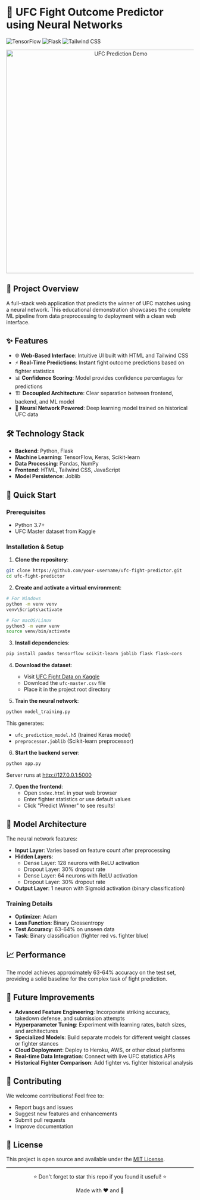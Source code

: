 # 🥊 UFC Fight Outcome Predictor using Neural Networks

![TensorFlow](https://img.shields.io/badge/TensorFlow-FF6F00?style=for-the-badge&logo=tensorflow&logoColor=white)
![Flask](https://img.shields.io/badge/Flask-000000?style=for-the-badge&logo=flask&logoColor=white)
![Tailwind CSS](https://img.shields.io/badge/Tailwind_CSS-38B2AC?style=for-the-badge&logo=tailwind-css&logoColor=white)

<p align="center">
  <img src="https://media1.giphy.com/media/v1.Y2lkPTc5MGI3NjExc2hxMG5tZTd3Zjh2Z3p3emJlN2xzYXFtcndlZWhyMWF4aGk3aHhpNyZlcD12MV9pbnRlcm5hbF9naWZfYnlfaWQmY3Q9Zw/AvvYYEmamjle51oMQ4/giphy.gif" alt="UFC Prediction Demo" width="600">
</p>

## 🎯 Project Overview

A full-stack web application that predicts the winner of UFC matches using a neural network. This educational demonstration showcases the complete ML pipeline from data preprocessing to deployment with a clean web interface.

## ✨ Features

- 🌐 **Web-Based Interface**: Intuitive UI built with HTML and Tailwind CSS
- ⚡ **Real-Time Predictions**: Instant fight outcome predictions based on fighter statistics
- 📊 **Confidence Scoring**: Model provides confidence percentages for predictions
- 🏗️ **Decoupled Architecture**: Clear separation between frontend, backend, and ML model
- 🤖 **Neural Network Powered**: Deep learning model trained on historical UFC data

## 🛠️ Technology Stack

- **Backend**: Python, Flask
- **Machine Learning**: TensorFlow, Keras, Scikit-learn
- **Data Processing**: Pandas, NumPy
- **Frontend**: HTML, Tailwind CSS, JavaScript
- **Model Persistence**: Joblib

## 🚀 Quick Start

### Prerequisites

- Python 3.7+
- UFC Master dataset from Kaggle

### Installation & Setup

1. **Clone the repository**:
```bash
git clone https://github.com/your-username/ufc-fight-predictor.git
cd ufc-fight-predictor
```

2. **Create and activate a virtual environment**:
```bash
# For Windows
python -m venv venv
venv\Scripts\activate

# For macOS/Linux
python3 -m venv venv
source venv/bin/activate
```

3. **Install dependencies**:
```bash
pip install pandas tensorflow scikit-learn joblib flask flask-cors
```

4. **Download the dataset**:
   - Visit [UFC Fight Data on Kaggle](https://www.kaggle.com/datasets/rajeevw/ufcdata)
   - Download the `ufc-master.csv` file
   - Place it in the project root directory

5. **Train the neural network**:
```bash
python model_training.py
```
This generates:
- `ufc_prediction_model.h5` (trained Keras model)
- `preprocessor.joblib` (Scikit-learn preprocessor)

6. **Start the backend server**:
```bash
python app.py
```
Server runs at http://127.0.0.1:5000

7. **Open the frontend**:
   - Open `index.html` in your web browser
   - Enter fighter statistics or use default values
   - Click "Predict Winner" to see results!

## 🧠 Model Architecture

The neural network features:

- **Input Layer**: Varies based on feature count after preprocessing
- **Hidden Layers**:
  - Dense Layer: 128 neurons with ReLU activation
  - Dropout Layer: 30% dropout rate
  - Dense Layer: 64 neurons with ReLU activation
  - Dropout Layer: 30% dropout rate
- **Output Layer**: 1 neuron with Sigmoid activation (binary classification)

### Training Details

- **Optimizer**: Adam
- **Loss Function**: Binary Crossentropy
- **Test Accuracy**: 63-64% on unseen data
- **Task**: Binary classification (fighter red vs. fighter blue)

## 📈 Performance

The model achieves approximately 63-64% accuracy on the test set, providing a solid baseline for the complex task of fight prediction.

## 🔮 Future Improvements

- **Advanced Feature Engineering**: Incorporate striking accuracy, takedown defense, and submission attempts
- **Hyperparameter Tuning**: Experiment with learning rates, batch sizes, and architectures
- **Specialized Models**: Build separate models for different weight classes or fighter stances
- **Cloud Deployment**: Deploy to Heroku, AWS, or other cloud platforms
- **Real-time Data Integration**: Connect with live UFC statistics APIs
- **Historical Fighter Comparison**: Add fighter vs. fighter historical analysis

## 🤝 Contributing

We welcome contributions! Feel free to:
- Report bugs and issues
- Suggest new features and enhancements
- Submit pull requests
- Improve documentation

## 📝 License

This project is open source and available under the [MIT License](LICENSE).

---

<p align="center">
⭐ Don't forget to star this repo if you found it useful! ⭐
</p>

<p align="center">
Made with ❤️ and 🥊 
</p>
